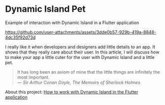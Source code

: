 # Dynamic Island Pet

Example of interaction with Dynamic Island in a Flutter application

https://github.com/user-attachments/assets/3dde0b57-929b-419a-8848-4dc35f92d73d

I really like it when developers and designers add little details to an app. It shows that they really care about their user. In this article, I will discuss how to make your app a little cuter for the user with Dynamic Island and a little pet.

> It has long been an axiom of mine that the little things are infinitely the most important.  
> — *Sir Arthur Conan Doyle, The Memoirs of Sherlock Holmes*

About this project: [How to work with Dynamic Island in the Flutter application]()
